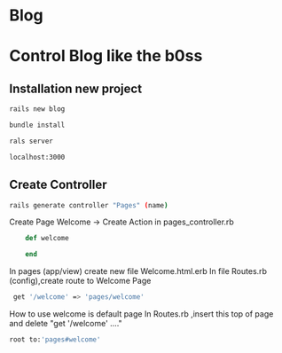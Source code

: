 # Blog
Control Blog like the b0ss
=========================

## Installation new project
```sh
rails new blog
```

```sh
bundle install
```

```sh
rals server
```

```sh
localhost:3000
```

## Create Controller
```sh
rails generate controller "Pages" (name)
```


Create Page Welcome 
-> Create Action in pages_controller.rb
```ruby
	def welcome

	end
```

In pages (app/view) create new file Welcome.html.erb
In file Routes.rb (config),create route to Welcome Page
```sh
 get '/welcome' => 'pages/welcome'
```

How to use welcome is default page
In Routes.rb ,insert this top of page and delete "get '/welcome' ...."
 
```ruby
root to:'pages#welcome' 
```





